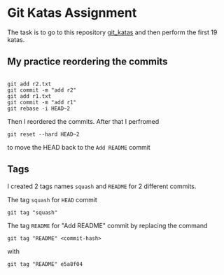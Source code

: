 # Git Katas Assignment

The task is to go to this repository [git_katas](https://github.com/eficode-academy/git-katas/blob/master/amend/README.md) and then perform the first 19 katas. 

## My practice reordering the commits
```

git add r2.txt
git commit -m "add r2"
git add r1.txt
git commit -m "add r1"
git rebase -i HEAD~2

```
Then I reordered the commits. After that I perfromed

```
git reset --hard HEAD~2
```

to move the HEAD back to the `Add README` commit

## Tags

I created 2 tags names `squash` and `README` for 2 different commits.

The tag `squash` for `HEAD` commit
```
git tag "squash"
```

The tag `README` for "Add README" commit by replacing the command
```
git tag "README" <commit-hash>
```
with
```
git tag "README" e5a8f04
```